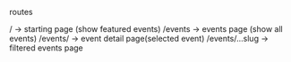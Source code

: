 routes

/ -> starting page (show featured events)
/events -> events page (show all events)
/events/<id> -> event detail page(selected event)
/events/...slug -> filtered events page 
